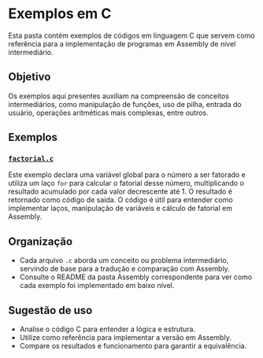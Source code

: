 # Exemplos em C

Esta pasta contém exemplos de códigos em linguagem C que servem como referência para a implementação de programas em Assembly de nível intermediário.

## Objetivo
Os exemplos aqui presentes auxiliam na compreensão de conceitos intermediários, como manipulação de funções, uso de pilha, entrada do usuário, operações aritméticas mais complexas, entre outros.

## Exemplos

### [`factorial.c`](factorial.c)
Este exemplo declara uma variável global para o número a ser fatorado e utiliza um laço `for` para calcular o fatorial desse número, multiplicando o resultado acumulado por cada valor decrescente até 1. O resultado é retornado como código de saída. O código é útil para entender como implementar laços, manipulação de variáveis e cálculo de fatorial em Assembly.

## Organização
- Cada arquivo `.c` aborda um conceito ou problema intermediário, servindo de base para a tradução e comparação com Assembly.
- Consulte o README da pasta Assembly correspondente para ver como cada exemplo foi implementado em baixo nível.

## Sugestão de uso
- Analise o código C para entender a lógica e estrutura.
- Utilize como referência para implementar a versão em Assembly.
- Compare os resultados e funcionamento para garantir a equivalência.
